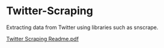 # Twitter-Scraping
Extracting data from Twitter using libraries such as snscrape.

[Twitter Scraping Readme.pdf](https://github.com/Anasuya11/Twitter-Scraping/files/11313648/Twitter.Scraping.Readme.pdf)
